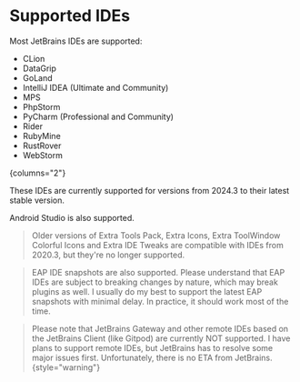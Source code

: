 <show-structure for="chapter,procedure,tab,def"/>

# Supported IDEs

Most JetBrains IDEs are supported:
- CLion
- DataGrip
- GoLand
- IntelliJ IDEA (Ultimate and Community)
- MPS
- PhpStorm
- PyCharm (Professional and Community)
- Rider
- RubyMine
- RustRover
- WebStorm

{columns="2"}

These IDEs are currently supported for versions from 2024.3 to their latest stable version.  

Android Studio is also supported.

> Older versions of Extra Tools Pack, Extra Icons, Extra ToolWindow Colorful Icons and Extra IDE Tweaks are compatible with IDEs from 2020.3, but they're no longer supported.

> <tooltip term="EAP">EAP</tooltip> IDE snapshots are also supported. Please understand that EAP IDEs are subject to breaking changes by nature, which may break plugins as well. I usually do my best to support the latest EAP snapshots with minimal delay. In practice, it should work most of the time.

> Please note that JetBrains Gateway and other remote IDEs based on the JetBrains Client (like Gitpod) are currently NOT supported.
> I have plans to support remote IDEs, but JetBrains has to resolve some major issues first. Unfortunately, there is no <tooltip term="ETA">ETA</tooltip> from JetBrains.
{style="warning"}
